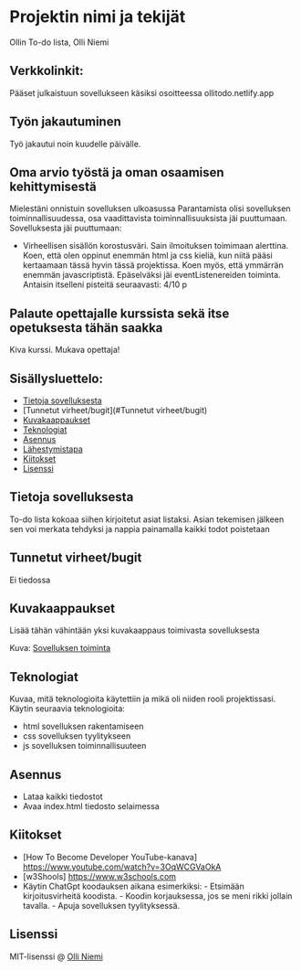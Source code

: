 # Projektin nimi ja tekijät
Ollin To-do lista, Olli Niemi

## Verkkolinkit:
Pääset julkaistuun sovellukseen käsiksi osoitteessa ollitodo.netlify.app


## Työn jakautuminen 
Työ jakautui noin kuudelle päivälle.

## Oma arvio työstä ja oman osaamisen kehittymisestä
Mielestäni onnistuin sovelluksen ulkoasussa
Parantamista olisi sovelluksen toiminnallisuudessa, osa vaadittavista toiminnallisuuksista jäi puuttumaan.
Sovelluksesta jäi puuttumaan:
- Virheellisen sisällön korostusväri. Sain ilmoituksen toimimaan alerttina.
Koen, että olen oppinut enemmän html ja css kieliä, kun niitä pääsi kertaamaan tässä hyvin tässä projektissa. Koen myös, että ymmärrän enemmän javascriptistä.
Epäselväksi jäi eventListenereiden toiminta.
Antaisin itselleni pisteitä seuraavasti: 4/10 p

## Palaute opettajalle kurssista sekä itse opetuksesta tähän saakka
Kiva kurssi. Mukava opettaja!


## Sisällysluettelo:

- [Tietoja sovelluksesta](#tietoja-sovelluksesta)
- [Tunnetut virheet/bugit](#Tunnetut virheet/bugit)
- [Kuvakaappaukset](#kuvakaappaukset)
- [Teknologiat](#teknologiat)
- [Asennus](#asennus)
- [Lähestymistapa](#lähestymistapa)
- [Kiitokset](#kiitokset)
- [Lisenssi](#lisenssi)

## Tietoja sovelluksesta
To-do lista kokoaa siihen kirjoitetut asiat listaksi. Asian tekemisen jälkeen sen voi merkata tehdyksi ja nappia painamalla kaikki todot poistetaan

## Tunnetut virheet/bugit
Ei tiedossa

## Kuvakaappaukset
Lisää tähän vähintään yksi kuvakaappaus toimivasta sovelluksesta  

Kuva: [Sovelluksen toiminta](https://imgur.com/a/8FlvnrM)


## Teknologiat
Kuvaa, mitä teknologioita käytettiin ja mikä oli niiden rooli projektissasi.  
Käytin seuraavia teknologioita:
- html sovelluksen rakentamiseen
- css sovelluksen tyylitykseen
- js sovelluksen toiminnallisuuteen

## Asennus
- Lataa kaikki tiedostot
- Avaa index.html tiedosto selaimessa

## Kiitokset
- [How To Become Developer YouTube-kanava] https://www.youtube.com/watch?v=3OqWCGVaOkA
- [w3Shools] https://www.w3schools.com
- Käytin ChatGpt koodauksen aikana esimerkiksi:
      - Etsimään kirjoitusvirheitä koodista.
      - Koodin korjauksessa, jos se meni rikki jollain tavalla.
      - Apuja sovelluksen tyylityksessä.



## Lisenssi
MIT-lisenssi @ [Olli Niemi]()
